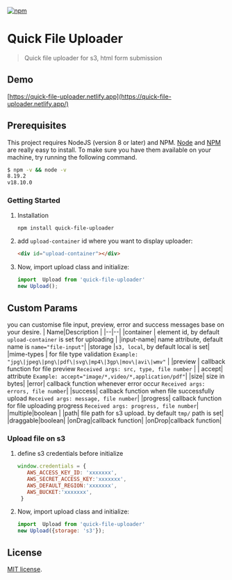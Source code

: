 
<a href="https://www.npmjs.com/package/quick-file-uploader"><img alt="npm" src="https://img.shields.io/npm/v/quick-file-uploader"></a>


# Quick File Uploader

> Quick file uploader for s3, html form submission

## Demo

[https://quick-file-uploader.netlify.app](https://quick-file-uploader.netlify.app/)

## Prerequisites

This project requires NodeJS (version 8 or later) and NPM.
[Node](http://nodejs.org/) and [NPM](https://npmjs.org/) are really easy to install.
To make sure you have them available on your machine,
try running the following command.

```sh
$ npm -v && node -v
8.19.2
v18.10.0
```
### Getting Started

1) Installation
    ```
    npm install quick-file-uploader
    ```
2) add `upload-container` id where you want to display uploader:
     ```html
    <div id="upload-container"></div>
    ```
3) Now,  import upload class and initialize:
     ```js
    import  Upload from 'quick-file-uploader'
    new Upload();
    ```
## Custom Params
you can customise file input, preview, error and success messages base on your desire.
|  Name|Description  |
|--|--|
|container  | element id, by default `upload-container` is set for uploading |
|input-name| name attribute, default name is `name="file-input"`|
|storage |`s3, local`, by default local is set|
|mime-types | for file type validation `Example: "jpg\|jpeg\|png\|pdf\|svg\|mp4\|3gp\|mov\|avi\|wmv"` |
|preview  | callback function for file preview `Received args: src, type, file number` |
| accept| attribute `Example: accept="image/*,video/*,application/pdf"`|
|size| size in bytes|
|error| callback function whenever error occur `Received args: errors, file number`|
|success| callback function when file successfully upload `Received args: message, file number`|
|progress| callback function for file uploading progress `Received args: progress, file number`|
|multiple|boolean |
|path| file path for s3 upload. by default `tmp/` path is set|
|draggable|boolean|
|onDrag|callback function|
|onDrop|callback function|

### Upload file on s3

1) define s3 credentials before initialize
    ```js
    window.credentials = {
       AWS_ACCESS_KEY_ID: 'xxxxxxx',
       AWS_SECRET_ACCESS_KEY:'xxxxxxx',
       AWS_DEFAULT_REGION:'xxxxxxx',
       AWS_BUCKET:'xxxxxxx',
     }
     ```
2) Now,  import upload class and initialize:
     ```js
    import  Upload from 'quick-file-uploader'
    new Upload({storage: 's3'});

## License

[MIT license](https://opensource.org/licenses/MIT).

